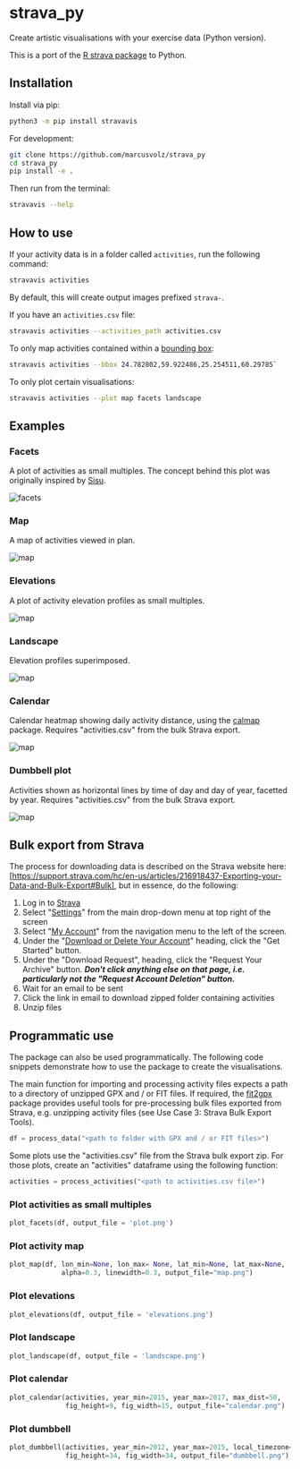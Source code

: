 # strava_py

Create artistic visualisations with your exercise data (Python version).

This is a port of the [R strava package](https://github.com/marcusvolz/strava) to
Python.

## Installation

Install via pip:

```sh
python3 -m pip install stravavis
```

For development:

```sh
git clone https://github.com/marcusvolz/strava_py
cd strava_py
pip install -e .
```

Then run from the terminal:

```sh
stravavis --help
```

## How to use

If your activity data is in a folder called `activities`, run the following command:

```sh
stravavis activities
```

By default, this will create output images prefixed `strava-`.

If you have an `activities.csv` file:

```sh
stravavis activities --activities_path activities.csv
```

To only map activities contained within a
[bounding box](https://boundingbox.klokantech.com/):

```sh
stravavis activities --bbox 24.782802,59.922486,25.254511,60.29785`
```

To only plot certain visualisations:

```sh
stravavis activities --plot map facets landscape
```

## Examples

### Facets

A plot of activities as small multiples. The concept behind this plot was originally
inspired by [Sisu](https://twitter.com/madewithsisu).

![facets](https://raw.githubusercontent.com/marcusvolz/strava_py/main/plots/facets001.png "Facets, showing activity outlines")

### Map

A map of activities viewed in plan.

![map](https://raw.githubusercontent.com/marcusvolz/strava_py/main/plots/map001.png "A map of activities viewed in plan")

### Elevations

A plot of activity elevation profiles as small multiples.

![map](https://raw.githubusercontent.com/marcusvolz/strava_py/main/plots/elevations001.png "A plot of activity elevation profiles as small multiples")

### Landscape

Elevation profiles superimposed.

![map](https://raw.githubusercontent.com/marcusvolz/strava_py/main/plots/landscape001.png "Elevation profiles superimposed")

### Calendar

Calendar heatmap showing daily activity distance, using the
[calmap](https://pythonhosted.org/calmap/) package. Requires "activities.csv" from the
bulk Strava export.

![map](https://raw.githubusercontent.com/marcusvolz/strava_py/main/plots/calendar001.png "Calendar heatmap")

### Dumbbell plot

Activities shown as horizontal lines by time of day and day of year, facetted by year.
Requires "activities.csv" from the bulk Strava export.

![map](https://raw.githubusercontent.com/marcusvolz/strava_py/main/plots/dumbbell001.png "Dumbbell plot")

## Bulk export from Strava

The process for downloading data is described on the Strava website here:
[https://support.strava.com/hc/en-us/articles/216918437-Exporting-your-Data-and-Bulk-Export#Bulk],
but in essence, do the following:

1. Log in to [Strava](https://www.strava.com/)
2. Select "[Settings](https://www.strava.com/settings/profile)" from the main drop-down
   menu at top right of the screen
3. Select "[My Account](https://www.strava.com/account)" from the navigation menu to the
   left of the screen.
4. Under the
   "[Download or Delete Your Account](https://www.strava.com/athlete/delete_your_account)"
   heading, click the "Get Started" button.
5. Under the "Download Request", heading, click the "Request Your Archive" button.
   **_Don't click anything else on that page, i.e. particularly not the "Request Account
   Deletion" button._**
6. Wait for an email to be sent
7. Click the link in email to download zipped folder containing activities
8. Unzip files

## Programmatic use

The package can also be used programmatically. The following code snippets demonstrate
how to use the package to create the visualisations.

The main function for importing and processing activity files expects a path to a
directory of unzipped GPX and / or FIT files. If required, the
[fit2gpx](https://github.com/dodo-saba/fit2gpx) package provides useful tools for
pre-processing bulk files exported from Strava, e.g. unzipping activity files (see Use
Case 3: Strava Bulk Export Tools).

```python
df = process_data("<path to folder with GPX and / or FIT files>")
```

Some plots use the "activities.csv" file from the Strava bulk export zip. For those
plots, create an "activities" dataframe using the following function:

```python
activities = process_activities("<path to activities.csv file>")
```

### Plot activities as small multiples

```python
plot_facets(df, output_file = 'plot.png')
```

### Plot activity map

```python
plot_map(df, lon_min=None, lon_max= None, lat_min=None, lat_max=None,
             alpha=0.3, linewidth=0.3, output_file="map.png")
```

### Plot elevations

```python
plot_elevations(df, output_file = 'elevations.png')
```

### Plot landscape

```python
plot_landscape(df, output_file = 'landscape.png')
```

### Plot calendar

```python
plot_calendar(activities, year_min=2015, year_max=2017, max_dist=50,
              fig_height=9, fig_width=15, output_file="calendar.png")
```

### Plot dumbbell

```python
plot_dumbbell(activities, year_min=2012, year_max=2015, local_timezone='Australia/Melbourne',
              fig_height=34, fig_width=34, output_file="dumbbell.png")
```

